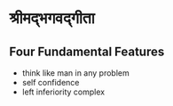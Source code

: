 # श्रीमद्भगवद्गीता 

## Four Fundamental Features

- think like man in any problem
- self confidence
- left inferiority complex
